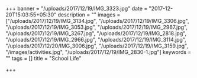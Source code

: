 +++
banner = "/uploads/2017/12/19/IMG_3323.jpg"
date = "2017-12-20T15:03:55+05:30"
description = ""
images = ["/uploads/2017/12/19/IMG_3134.jpg", "/uploads/2017/12/19/IMG_3306.jpg", "/uploads/2017/12/19/IMG_3053.jpg", "/uploads/2017/12/19/IMG_2967.jpg", "/uploads/2017/12/19/IMG_3267.jpg", "/uploads/2017/12/19/IMG_2818.jpg", "/uploads/2017/12/19/IMG_2966.jpg", "/uploads/2017/12/19/IMG_3114.jpg", "/uploads/2017/12/20/IMG_3006.jpg", "/uploads/2017/12/19/IMG_3159.jpg", "/images/activities.jpg", "/uploads/2017/12/19/IMG_2830-1.jpg"]
keywords = ""
tags = []
title = "School Life"

+++
